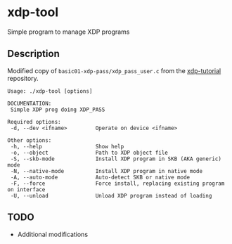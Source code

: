 # xdp-tool
Simple program to manage XDP programs 

## Description
Modified copy of `basic01-xdp-pass/xdp_pass_user.c` from the [xdp-tutorial](https://github.com/xdp-project/xdp-tutorial) repository. 

```
Usage: ./xdp-tool [options]

DOCUMENTATION:
 Simple XDP prog doing XDP_PASS

Required options:
 -d, --dev <ifname>         Operate on device <ifname>

Other options:
 -h, --help                 Show help
 -o, --object               Path to XDP object file
 -S, --skb-mode             Install XDP program in SKB (AKA generic) mode
 -N, --native-mode          Install XDP program in native mode
 -A, --auto-mode            Auto-detect SKB or native mode
 -F, --force                Force install, replacing existing program on interface
 -U, --unload               Unload XDP program instead of loading
```

## TODO 
- Additional modifications

